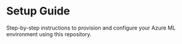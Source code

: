 # Setup Guide
Step-by-step instructions to provision and configure your Azure ML environment using this repository.